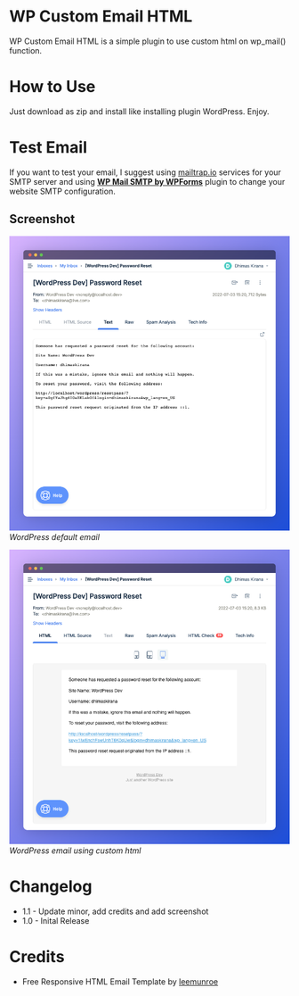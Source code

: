 # WP Custom Email HTML
WP Custom Email HTML is a simple plugin to use custom html on wp_mail() function.

# How to Use
Just download as zip and install like installing plugin WordPress. Enjoy.

# Test Email
If you want to test your email, I suggest using [mailtrap.io](https://mailtrap.io/) services for your SMTP server and using [**WP Mail SMTP by WPForms**](https://wordpress.org/plugins/wp-mail-smtp/) plugin to change your website SMTP configuration.

## Screenshot
![WordPress default email](https://raw.githubusercontent.com/dhimaskirana/wp-custom-email-html/master/screenshot/email-before.png "WordPress default email")
*WordPress default email*

![WordPress email using custom html](https://raw.githubusercontent.com/dhimaskirana/wp-custom-email-html/master/screenshot/email-after.png "WordPress email using custom html")
*WordPress email using custom html*

# Changelog
- 1.1 - Update minor, add credits and add screenshot
- 1.0 - Inital Release

# Credits
- Free Responsive HTML Email Template by [leemunroe](https://github.com/leemunroe/responsive-html-email-template)